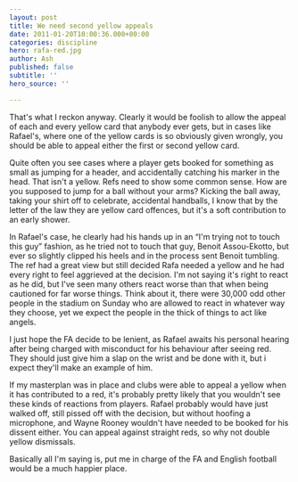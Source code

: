 ```yaml
---
layout: post
title: We need second yellow appeals
date: 2011-01-20T10:00:36.000+00:00
categories: discipline
hero: rafa-red.jpg
author: Ash
published: false
subtitle: ''
hero_source: ''

---
```

That's what I reckon anyway. Clearly it would be foolish to allow the appeal of each and every yellow card that anybody ever gets, but in cases like Rafael's, where one of the yellow cards is so obviously given wrongly, you should be able to appeal either the first or second yellow card.

Quite often you see cases where a player gets booked for something as small as jumping for a header, and accidentally catching his marker in the head. That isn't a yellow. Refs need to show some common sense. How are you supposed to jump for a ball without your arms? Kicking the ball away, taking your shirt off to celebrate, accidental handballs, I know that by the letter of the law they are yellow card offences, but it's a soft contribution to an early shower.

In Rafael's case, he clearly had his hands up in an “I'm trying not to touch this guy” fashion, as he tried not to touch that guy, Benoit Assou-Ekotto, but ever so slightly clipped his heels and in the process sent Benoit tumbling. The ref had a great view but still decided Rafa needed a yellow and he had every right to feel aggrieved at the decision. I'm not saying it's right to react as he did, but I've seen many others react worse than that when being cautioned for far worse things. Think about it, there were 30,000 odd other people in the stadium on Sunday who are allowed to react in whatever way they choose, yet we expect the people in the thick of things to act like angels.

I just hope the FA decide to be lenient, as Rafael awaits his personal hearing after being charged with misconduct for his behaviour after seeing red. They should just give him a slap on the wrist and be done with it, but i expect they'll make an example of him.

If my masterplan was in place and clubs were able to appeal a yellow when it has contributed to a red, it's probably pretty likely that you wouldn't see these kinds of reactions from players. Rafael probably would have just walked off, still pissed off with the decision, but without hoofing a microphone, and Wayne Rooney wouldn't have needed to be booked for his dissent either. You can appeal against straight reds, so why not double yellow dismissals.

Basically all I'm saying is, put me in charge of the FA and English football would be a much happier place.